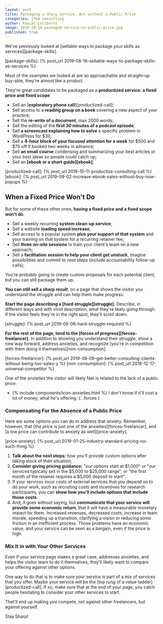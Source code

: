 ```yaml
---
layout: post
title: Packaging a Sharp Service, But without a Public Price
categories: jtbd consulting
author: Pascal Laliberté
image: 2019-10-18-packaged-service-no-public-price.jpg
published: true
---
```


We've previously looked at [sellable ways to package your skills as services][package-skills].

[package-skills]: {% post_url 2019-08-16-sellable-ways-to-package-skills-as-services %}

Most of the examples we looked at are so approachable and straight-up buy-able, they're almost like a product.

They're great candidates to be packaged as a **productized service: a fixed price and fixed scope**:

* Sell an [**exploratory phone call**][productized-call];
* Sell access to a **reading group on a book** covering a new aspect of your practice;
* Sell the **re-write of a document**, max 2000 words;
* Sell the editing of the **first 30 minutes of a podcast episode**;
* Sell **a screencast explaining how to solve** a specific problem in WordPress for $30;
* Sell a **4-hour block of your focused attention for a week** for $500 and $70 off if booked two weeks in advance;
* Sell **an email course** condensing and summarizing your best articles or your best ideas so people could catch up;
* Sell an **[ebook or a short guide][ebook]**;

[productized-call]: {% post_url 2019-10-11-productize-consulting-call %}
[ebook]: {% post_url 2019-08-02-increase-ebook-sales-without-buy-now-popups %}

## When a Fixed Price Won't Do

But for some of these other ones, **having a fixed price and a fixed scope won't do**.

* Sell a weekly recurring **system clean-up service**;
* Sell a website **loading speed increase**;
* Sell access to a popular system **plus your support of that system** and your training on that system for a recurring retainer fee;
* Sell **three on-site sessions** to train your client's team on a new approach;
* Sell a **facilitation session to help your client get unstuck**, imagine possibilities and commit to next steps (include accountability follow-up calls);

You're probably going to create custom proposals for each potential client, but you can still package them up.

**You can still sell a sharp _result_**, on a page that shows the visitor you understand the struggle and can help them make progress:

**Start the page describing a [hard struggle][struggle].** Describe, in different ways and with vivid description, what they're likely going through. If the visitor feels they're in the right spot, they'll scroll down.

[struggle]: {% post_url 2019-09-06-hard-struggle-required %}

**For the rest of the page, tend to the [forces of progress][forces-freelancer].** In addition to showing you understand their struggle, show a new way forward, address anxieties, and recognize [you're in competition with them doing it themselves][non-consumption].

[forces-freelancer]: {% post_url 2019-08-09-get-better-consulting-clients-without-being-too-sales-y %}
[non-consumption]: {% post_url 2018-12-17-universal-competitor %}

One of the anxieties the visitor will likely feel is related to the lack of a public price:

* {% include components/icon-anxieties.html %} I don't know if it'll cost a lot of money, what he's offering;
{: .forces }

### Compensating For the Absence of a Public Price

Here are some options you can do to address that anxiety. Remember, however, that [the price is just one of the anxieties][forces-freelancer], and [a low price can contribute to anxiety as well][price-anxiety].

[price-anxiety]: {% post_url 2019-01-25-industry-standard-pricing-no-such-thing %}

1. **Talk about the next steps:** how you'll provide custom options after taking stock of their situation;
2. **Consider giving pricing guidance:** "our options start at $1,000" or "our services typically sell in the $5,000 to $25,000 range", or "the first month of the retainer requires a $5,000 deposit to start".
3. If your services incur costs of external services that you depend on to do your work, such as recruiting costs and incentives for research participants, you can **show how you'll include options that include those costs**.
4. And, it goes without saying, but **communicate that your service will provide some economic return**, that it will have a measurable monetary impact for them. Increased revenues, decreased costs, increase in team morale, speeding up a transition, clarifying a vision or reducing some friction in an inefficient process. Those problems have an economic value, and your service can be seen as a bargain, even if the price is high.

### Mix It in with Your Other Services

Even if your service page makes a great case, addresses anxieties, and helps the visitor learn to do it themselves, they'll likely want to compare your offering against other options.

One way to do that is to make sure your service is part of a mix of services that you offer. Maybe your service will be the [top rung of a value-ladder][productized-call]. If so, make sure that at the end of your page, you catch people hesitating to consider your other services to start.

That'll end up making you compete, not against other freelancers, but against yourself.

Stay Sharp!
